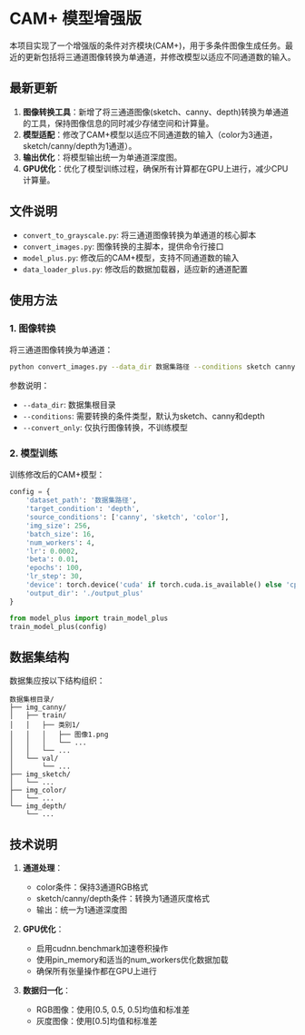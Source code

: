 # CAM+ 模型增强版

本项目实现了一个增强版的条件对齐模块(CAM+)，用于多条件图像生成任务。最近的更新包括将三通道图像转换为单通道，并修改模型以适应不同通道数的输入。

## 最新更新

1. **图像转换工具**：新增了将三通道图像(sketch、canny、depth)转换为单通道的工具，保持图像信息的同时减少存储空间和计算量。
2. **模型适配**：修改了CAM+模型以适应不同通道数的输入（color为3通道，sketch/canny/depth为1通道）。
3. **输出优化**：将模型输出统一为单通道深度图。
4. **GPU优化**：优化了模型训练过程，确保所有计算都在GPU上进行，减少CPU计算量。

## 文件说明

- `convert_to_grayscale.py`: 将三通道图像转换为单通道的核心脚本
- `convert_images.py`: 图像转换的主脚本，提供命令行接口
- `model_plus.py`: 修改后的CAM+模型，支持不同通道数的输入
- `data_loader_plus.py`: 修改后的数据加载器，适应新的通道配置

## 使用方法

### 1. 图像转换

将三通道图像转换为单通道：

```bash
python convert_images.py --data_dir 数据集路径 --conditions sketch canny depth --convert_only
```

参数说明：
- `--data_dir`: 数据集根目录
- `--conditions`: 需要转换的条件类型，默认为sketch、canny和depth
- `--convert_only`: 仅执行图像转换，不训练模型

### 2. 模型训练

训练修改后的CAM+模型：

```python
config = {
    'dataset_path': '数据集路径',
    'target_condition': 'depth',
    'source_conditions': ['canny', 'sketch', 'color'],
    'img_size': 256,
    'batch_size': 16,
    'num_workers': 4,
    'lr': 0.0002,
    'beta': 0.01,
    'epochs': 100,
    'lr_step': 30,
    'device': torch.device('cuda' if torch.cuda.is_available() else 'cpu'),
    'output_dir': './output_plus'
}

from model_plus import train_model_plus
train_model_plus(config)
```

## 数据集结构

数据集应按以下结构组织：

```
数据集根目录/
├── img_canny/
│   ├── train/
│   │   ├── 类别1/
│   │   │   ├── 图像1.png
│   │   │   └── ...
│   │   └── ...
│   └── val/
│       └── ...
├── img_sketch/
│   └── ...
├── img_color/
│   └── ...
└── img_depth/
    └── ...
```

## 技术说明

1. **通道处理**：
   - color条件：保持3通道RGB格式
   - sketch/canny/depth条件：转换为1通道灰度格式
   - 输出：统一为1通道深度图

2. **GPU优化**：
   - 启用cudnn.benchmark加速卷积操作
   - 使用pin_memory和适当的num_workers优化数据加载
   - 确保所有张量操作都在GPU上进行

3. **数据归一化**：
   - RGB图像：使用[0.5, 0.5, 0.5]均值和标准差
   - 灰度图像：使用[0.5]均值和标准差